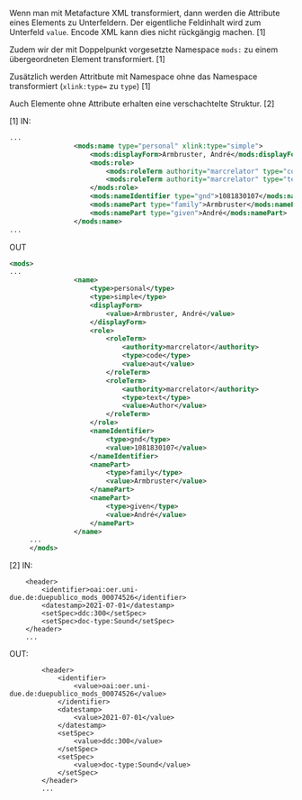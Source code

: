 Wenn man mit Metafacture XML transformiert, dann werden die Attribute eines Elements zu Unterfeldern. Der eigentliche Feldinhalt wird zum Unterfeld `value`. Encode XML kann dies nicht rückgängig machen. [1]

Zudem wir der mit Doppelpunkt vorgesetzte Namespace `mods:` zu einem übergeordneten Element transformiert. [1]

Zusätzlich werden Attritbute mit Namespace ohne das Namespace transformiert (`xlink:type=` zu `type`) [1]

Auch Elemente ohne Attribute erhalten eine verschachtelte Struktur. [2]

[1]
IN:
```xml
...
				<mods:name type="personal" xlink:type="simple">
					<mods:displayForm>Armbruster, André</mods:displayForm>
					<mods:role>
						<mods:roleTerm authority="marcrelator" type="code">aut</mods:roleTerm>
						<mods:roleTerm authority="marcrelator" type="text">Author</mods:roleTerm>
					</mods:role>
					<mods:nameIdentifier type="gnd">1081830107</mods:nameIdentifier>
					<mods:namePart type="family">Armbruster</mods:namePart>
					<mods:namePart type="given">André</mods:namePart>
				</mods:name>
...
```

OUT
```xml
<mods>
...
				<name>
					<type>personal</type>
					<type>simple</type>
					<displayForm>
						<value>Armbruster, André</value>
					</displayForm>
					<role>
						<roleTerm>
							<authority>marcrelator</authority>
							<type>code</type>
							<value>aut</value>
						</roleTerm>
						<roleTerm>
							<authority>marcrelator</authority>
							<type>text</type>
							<value>Author</value>
						</roleTerm>
					</role>
					<nameIdentifier>
						<type>gnd</type>
						<value>1081830107</value>
					</nameIdentifier>
					<namePart>
						<type>family</type>
						<value>Armbruster</value>
					</namePart>
					<namePart>
						<type>given</type>
						<value>André</value>
					</namePart>
				</name>
     ...
     </mods>
```

[2]
IN:
```
	<header>
		<identifier>oai:oer.uni-due.de:duepublico_mods_00074526</identifier>
		<datestamp>2021-07-01</datestamp>
		<setSpec>ddc:300</setSpec>
		<setSpec>doc-type:Sound</setSpec>
	</header>
	...
```

OUT:
```
		<header>
			<identifier>
				<value>oai:oer.uni-due.de:duepublico_mods_00074526</value>
			</identifier>
			<datestamp>
				<value>2021-07-01</value>
			</datestamp>
			<setSpec>
				<value>ddc:300</value>
			</setSpec>
			<setSpec>
				<value>doc-type:Sound</value>
			</setSpec>
		</header>
		...
```
